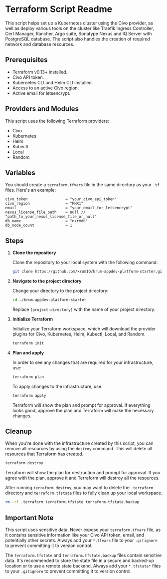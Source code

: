 # Terraform Script Readme

This script helps set up a Kubernetes cluster using the Civo provider, as well as deploy various tools on the cluster like Traefik Ingress Controller, Cert Manager, Rancher, Argo suite, Sonatype Nexus and IQ Server with PostgreSQL database. The script also handles the creation of required network and database resources.

## Prerequisites

- Terraform v0.13+ installed.
- Civo API token.
- Kubernetes CLI and Helm CLI installed.
- Access to an active Civo region.
- Active email for letsencrypt.

## Providers and Modules

This script uses the following Terraform providers:

- Civo
- Kubernetes
- Helm
- Kubectl
- Local
- Random

## Variables

You should create a `terraform.tfvars` file in the same directory as your `.tf` files. Here's an example:

```hcl
civo_token                 = "your_civo_api_token"
civo_region                = "PHX1"
email                      = "your_email_for_letsencrypt"
nexus_license_file_path    = null // "path_to_your_nexus_license_file_or_null"
db_name                    = "nxrmdb"
db_node_count              = 1
```

## Steps

1. **Clone the repository**

    Clone the repository to your local system with the following command:

    ```bash
    git clone https://github.com/krumIO/krum-appdev-platform-starter.git
    ```

2. **Navigate to the project directory**

    Change your directory to the project directory:

    ```bash
    cd ./krum-appdev-platform-starter
    ```

    Replace `[project-directory]` with the name of your project directory.

3. **Initialize Terraform**

    Initialize your Terraform workspace, which will download the provider plugins for Civo, Kubernetes, Helm, Kubectl, Local, and Random.

    ```bash
    terraform init
    ```

4. **Plan and apply**

    In order to see any changes that are required for your infrastructure, use:

    ```bash
    terraform plan
    ```

    To apply changes to the infrastructure, use:

    ```bash
    terraform apply
    ```

    Terraform will show the plan and prompt for approval. If everything looks good, approve the plan and Terraform will make the necessary changes.

## Cleanup

When you're done with the infrastructure created by this script, you can remove all resources by using the `destroy` command. This will delete all resources that Terraform has created.

```bash
terraform destroy
```

Terraform will show the plan for destruction and prompt for approval. If you agree with the plan, approve it and Terraform will destroy all the resources.

After running `terraform destroy`, you may want to delete the `.terraform` directory and `terraform.tfstate` files to fully clean up your local workspace.

```bash
rm -rf .terraform terraform.tfstate terraform.tfstate.backup
```

## Important Note

This script uses sensitive data. Never expose your `terraform.tfvars` file, as it contains sensitive information like your Civo API token, email, and potentially other secrets. Always add your `*.tfvars` file to your `.gitignore` to prevent committing it to version control.

The `terraform.tfstate` and `terraform.tfstate.backup` files contain sensitive data. It's recommended to store the state file in a secure and backed-up location or to use a remote state backend. Always add your `*.tfstate*` files to your `.gitignore` to prevent committing it to version control.
